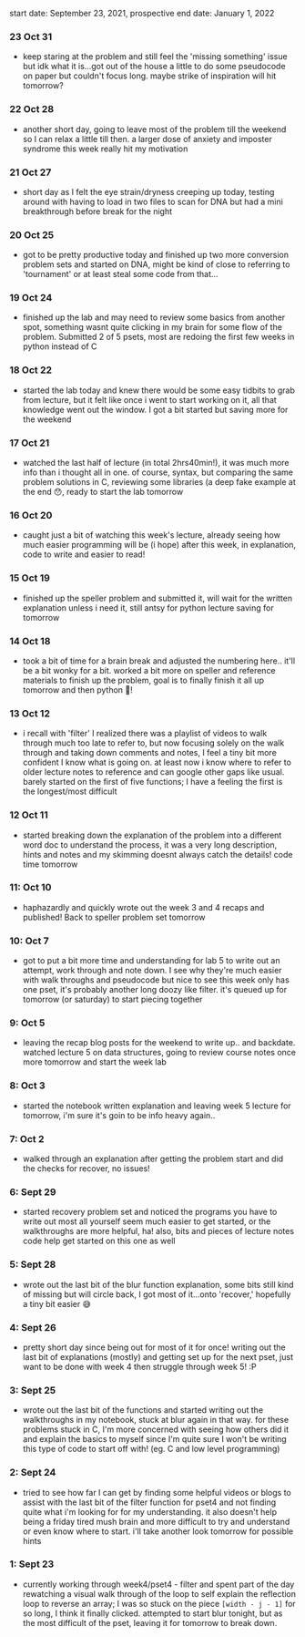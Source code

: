 start date: September 23, 2021, prospective end date: January 1, 2022

### 23 Oct 31
- keep staring at the problem and still feel the 'missing something' issue but idk what it is...got out of the house a little to do some pseudocode on paper but couldn't focus long. maybe strike of inspiration will hit tomorrow? 

### 22 Oct 28
- another short day, going to leave most of the problem till the weekend so I can relax a little till then. a larger dose of anxiety and imposter syndrome this week really hit my motivation

### 21 Oct 27
- short day as I felt the eye strain/dryness creeping up today, testing around with having to load in two files to scan for DNA but had a mini  breakthrough before break for the night

### 20 Oct 25
- got to be pretty productive today and finished up two more conversion problem sets and started on DNA, might be kind of close to referring to 'tournament' or at least steal some code from that...

### 19 Oct 24
- finished up the lab and may need to review some basics from another spot, something wasnt quite clicking in my brain for some flow of the problem. Submitted 2 of 5 psets, most are redoing the first few weeks in python instead of C

### 18 Oct 22
- started the lab today and knew there would be some easy tidbits to grab from lecture, but it felt like once i went to start working on it, all that knowledge went out the window. I got a bit started but saving more for the weekend

### 17 Oct 21
- watched the last half of lecture (in total 2hrs40min!), it was much more info than i thought all in one. of course, syntax, but comparing the same problem solutions in C, reviewing some libraries (a deep fake example at the end 😯, ready to start the lab tomorrow 

### 16 Oct 20
- caught just a bit of watching this week's lecture, already seeing how much easier programming will be (i hope) after this week, in explanation, code to write and easier to read!

### 15 Oct 19
- finished up the speller problem and submitted it, will wait for the written explanation unless i need it, still antsy for python lecture saving for tomorrow

### 14 Oct 18
- took a bit of time for a brain break and adjusted the numbering here.. it'll be a bit wonky for a bit. worked a bit more on speller and reference materials to finish up the problem, goal is to finally finish it all up tomorrow  and then python 🐍!

### 13 Oct 12
- i recall with 'filter' I realized there was a playlist of videos to walk through much too late to refer to, but now focusing solely on the walk through and taking down comments and notes, I feel a tiny bit more confident I know what is going on. at least now i know where to refer to older lecture notes to reference and can google other gaps like usual. barely started on the first of five functions; I have a feeling the first is the longest/most difficult

### 12 Oct 11
- started breaking down the explanation of the problem into a different word doc to understand the process, it was a very long description, hints and notes and my skimming doesnt always catch the details! code time tomorrow

### 11: Oct 10
- haphazardly and quickly wrote out the week 3 and 4 recaps and published! Back to speller problem set tomorrow

### 10: Oct 7
- got to put a bit more time and understanding for lab 5 to write out an attempt, work through and note down. I see why they're much easier with walk throughs and pseudocode but nice to see this week only has one pset, it's probably another long doozy like filter. it's queued up for tomorrow (or saturday) to start piecing together

### 9: Oct 5
- leaving the recap blog posts for the weekend to write up.. and backdate. watched lecture 5 on data structures, going to review course notes once more tomorrow and start the week lab

### 8: Oct 3
- started the notebook written explanation and leaving week 5 lecture for tomorrow, i'm sure it's goin to be info heavy again..

### 7: Oct 2
- walked through an explanation after getting the problem start and did the checks for recover, no issues!

### 6: Sept 29
- started recovery problem set and noticed the programs you have to write out most all yourself seem much easier to get started, or the walkthroughs are more helpful, ha! also, bits and pieces of lecture notes code help get started on this one as well

### 5: Sept 28
- wrote out the last bit of the blur function explanation, some bits still kind of missing but will circle back, I got most of it...onto 'recover,' hopefully a tiny bit easier 😅

### 4: Sept 26
- pretty short day since being out for most of it for once! writing out the last bit of explanations (mostly) and getting set up for the next pset, just want to be done with week 4 then struggle through week 5! :P

### 3: Sept 25
- wrote out the last bit of the functions and started writing out the walkthroughs in my notebook, stuck at blur again in that way. for these problems stuck in C, I'm more concerned with seeing how others did it and explain the basics to myself since I'm quite sure I won't be writing this type of code to start off with! (eg. C and low level programming)

### 2: Sept 24
- tried to see how far I can get by finding some helpful videos or blogs to assist with the last bit of the filter function for pset4 and not finding quite what i'm looking for for my understanding. it also doesn't help being a friday tired mush brain and more difficult to try and understand or even know where to start. i'll take another look tomorrow for possible hints

### 1: Sept 23
- currently working through week4/pset4 - filter and spent part of the day rewatching a visual walk through of the loop to self explain the reflection loop to reverse an array; I was so stuck on the piece <code>[width - j - 1]</code> for so long, I think it finally clicked. attempted to start blur tonight, but as the most difficult of the pset, leaving it for tomorrow to break down.
